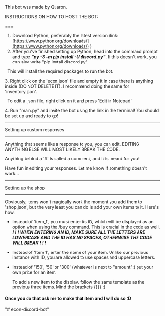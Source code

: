 This bot was made by Quaron.

INSTRUCTIONS ON HOW TO HOST THE BOT:

===

1. Download Python, preferably the latest version (link: [https://www.python.org/downloads/](https://www.python.org/downloads/) )
2. After you've finished setting up Python, head into the command prompt and type ***"py -3 -m pip install -U discord.py"***. If this doesn't work, you can also write "pip install discord.py".

&nbsp;	This will install the required packages to run the bot.

3\. Right click on the 'econ.json' file and empty it in case there is anything inside (DO NOT DELETE IT). I recommend doing the same for 'inventory.json'.

&nbsp;	To edit a .json file, right click on it and press 'Edit in Notepad'

4\. Run "main.py" and invite the bot using the link in the terminal! You should be set up and ready to go!


---


Setting up custom responses



---




Anything that seems like a response to you, you can edit. EDITING ANYTHING ELSE WILL MOST LIKELY BREAK THE CODE.

Anything behind a '#' is called a comment, and it is meant for you!



Have fun in editing your responses. Let me know if something doesn't work...

---


Setting up the shop


---



Obviously, items won't magically work the moment you add them to 'shop.json', but the very least you can do is add your own items to it. Here's how.



* Instead of 'item\_1', you must enter its ID, which will be displayed as an option when using the /buy command. This is crucial in the code as well.
  ***! ! ! WHEN ENTERING AN ID, MAKE SURE ALL THE LETTERS ARE LOWERCASE AND THE ID HAS NO SPACES, OTHERWISE THE CODE WILL BREAK ! ! !***
* Instead of 'Item 1', enter the name of your item. Unlike our previous instance with ID, you are allowed to use spaces and uppercase letters.
* Instead of '150', '50' or '300' (whatever is next to "amount":) put your own price for an item.

  To add a new item to the display, follow the same template as the previous three items. Mind the brackets {}{} :)











#### Once you do that ask me to make that item and I will do so :D

"# econ-discord-bot" 

